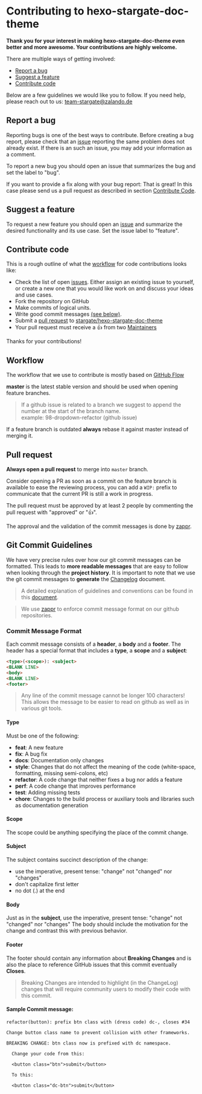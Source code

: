 # Contributing to hexo-stargate-doc-theme
**Thank you for your interest in making hexo-stargate-doc-theme even better and more awesome. Your contributions are highly welcome.**

There are multiple ways of getting involved:

- [Report a bug](#report-a-bug)
- [Suggest a feature](#suggest-a-feature)
- [Contribute code](#contribute-code)

Below are a few guidelines we would like you to follow.
If you need help, please reach out to us: team-stargate@zalando.de


## Report a bug
Reporting bugs is one of the best ways to contribute. Before creating a bug report, please check that an [issue](https://github.bus.zalan.do/stargate/hexo-stargate-doc-theme/issues) reporting the same problem does not already exist. If there is an such an issue, you may add your information as a comment.

To report a new bug you should open an issue that summarizes the bug and set the label to "bug".

If you want to provide a fix along with your bug report: That is great! In this case please send us a pull request as described in section [Contribute Code](#contribute-code).

## Suggest a feature
To request a new feature you should open an [issue](https://github.bus.zalan.do/stargate/hexo-stargate-doc-theme/issues) and summarize the desired functionality and its use case. Set the issue label to "feature".

## Contribute code
This is a rough outline of what the [workflow](#workflow) for code contributions looks like:
- Check the list of open [issues](https://github.bus.zalan.do/stargate/hexo-stargate-doc-theme/issues). Either assign an existing issue to yourself, or create a new one that you would like work on and discuss your ideas and use cases.
- Fork the repository on GitHub
- Make commits of logical units.
- Write good commit messages [(see below)](#git-commit-guidelines).
- Submit a [pull request](#pull-request) to [stargate/hexo-stargate-doc-theme](https://github.bus.zalan.do/stargate/hexo-stargate-doc-theme)
- Your pull request must receive a :thumbsup: from two [Maintainers](./MAINTAINERS)

Thanks for your contributions!

## Workflow

The workflow that we use to contribute is mostly based on [GitHub Flow](https://guides.github.com/introduction/flow/)

**master** is the latest stable version and should be used when opening feature branches.

> If a github issue is related to a branch we suggest to append the number at the start of the branch name.<br>
  example: 98-dropdown-refactor (github issue)

If a feature branch is outdated **always** rebase it against master instead of merging it.

## Pull request

**Always open a pull request** to merge into `master` branch.

Consider opening a PR as soon as a commit on the feature branch is available to ease the reviewing process,
you can add a `WIP:` prefix to communicate that the current PR is still a work in progress.

The pull request must be approved by at least 2 people by commenting the pull request with "approved" or ":+1:".

The approval and the validation of the commit messages is done by [zappr](https://github.com/zalando/zappr).


## Git Commit Guidelines

We have very precise rules over how our git commit messages can be formatted. This leads to **more
readable messages** that are easy to follow when looking through the **project history**. It is
important to note that we use the git commit messages to **generate** the [Changelog](./CHANGELOG.md) document.

> A detailed explanation of guidelines and conventions can be found in this
  [document](https://docs.google.com/document/d/1QrDFcIiPjSLDn3EL15IJygNPiHORgU1_OOAqWjiDU5Y/edit#).

> We use [zappr](./zappr.md) to enforce commit message format on our github repositories.

### Commit Message Format
Each commit message consists of a **header**, a **body** and a **footer**. The header has a special
format that includes a **type**, a **scope** and a **subject**:

```html
<type>(<scope>): <subject>
<BLANK LINE>
<body>
<BLANK LINE>
<footer>
```

> Any line of the commit message cannot be longer 100 characters!<br/>
  This allows the message to be easier to read on github as well as in various git tools.

#### Type
Must be one of the following:

* **feat**: A new feature
* **fix**: A bug fix
* **docs**: Documentation only changes
* **style**: Changes that do not affect the meaning of the code (white-space, formatting, missing
  semi-colons, etc)
* **refactor**: A code change that neither fixes a bug nor adds a feature
* **perf**: A code change that improves performance
* **test**: Adding missing tests
* **chore**: Changes to the build process or auxiliary tools and libraries such as documentation
  generation

#### Scope
The scope could be anything specifying the place of the commit change.

#### Subject
The subject contains succinct description of the change:

* use the imperative, present tense: "change" not "changed" nor "changes"
* don't capitalize first letter
* no dot (.) at the end

#### Body
Just as in the **subject**, use the imperative, present tense: "change" not "changed" nor "changes"
The body should include the motivation for the change and contrast this with previous behavior.

#### Footer
The footer should contain any information about **Breaking Changes** and is also the place to
reference GitHub issues that this commit eventually **Closes**.

> Breaking Changes are intended to highlight (in the ChangeLog) changes that will require community
  users to modify their code with this commit.

#### Sample Commit message:

```text
refactor(button): prefix btn class with (dress code) dc-, closes #34

Change button class name to prevent collision with other frameworks.

BREAKING CHANGE: btn class now is prefixed with dc namespace.

  Change your code from this:

  <button class="btn">submit</button>

  To this:

  <button class="dc-btn">submit</button>
```
